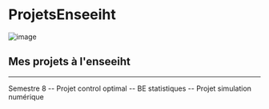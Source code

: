 # ProjetsEnseeiht
![image](https://github.com/brantcho/ProjetsEnseeiht/assets/82893225/e53b07ff-76bd-42f6-b726-76fc83d2a73b)

## Mes projets à l'enseeiht 
******************
Semestre 8 
-- Projet control optimal 
-- BE statistiques 
-- Projet simulation numérique 
